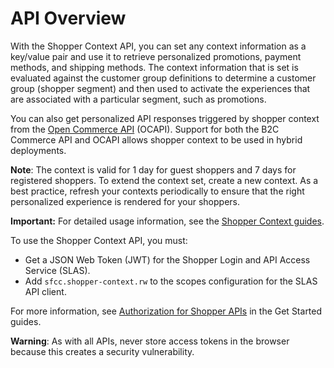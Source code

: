 # API Overview

With the Shopper Context API, you can set any context information as a key/value pair and use it to retrieve personalized promotions, payment methods, and shipping methods. The context information that is set is evaluated against the customer group definitions to determine a customer group (shopper segment) and then used to activate the experiences that are associated with a particular segment, such as promotions.

You can also get personalized API responses triggered by shopper context from the [Open Commerce API](https://documentation.b2c.commercecloud.salesforce.com/DOC1/topic/com.demandware.dochelp/OCAPI/current/usage/OpenCommerceAPI.html) (OCAPI). Support for both the B2C Commerce API and OCAPI allows shopper context to be used in hybrid deployments.

**Note**: The context is valid for 1 day for guest shoppers and 7 days for registered shoppers. To extend the context set, create a new context. As a best practice, refresh your contexts periodically to ensure that the right personalized experience is rendered for your shoppers.

**Important:** For detailed usage information, see the [Shopper Context guides](https://developer.salesforce.com/docs/commerce/commerce-api/guide/shopper-context-api.html).

To use the Shopper Context API, you must:

- Get a JSON Web Token (JWT) for the Shopper Login and API Access Service (SLAS).
- Add `sfcc.shopper-context.rw` to the scopes configuration for the SLAS API client.

For more information, see [Authorization for Shopper APIs](https://developer.salesforce.com/docs/commerce/commerce-api/guide/authorization-for-shopper-apis.html) in the Get Started guides.

**Warning**: As with all APIs, never store access tokens in the browser because this creates a security vulnerability.
